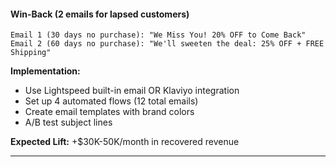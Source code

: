 #### Win-Back (2 emails for lapsed customers)

```
Email 1 (30 days no purchase): "We Miss You! 20% OFF to Come Back"
Email 2 (60 days no purchase): "We'll sweeten the deal: 25% OFF + FREE Shipping"
```

**Implementation:**

- Use Lightspeed built-in email OR Klaviyo integration
- Set up 4 automated flows (12 total emails)
- Create email templates with brand colors
- A/B test subject lines

**Expected Lift:** +$30K-50K/month in recovered revenue

---
